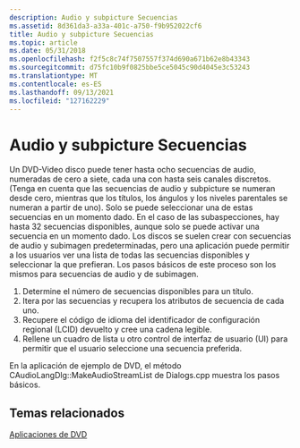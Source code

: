 ```yaml
---
description: Audio y subpicture Secuencias
ms.assetid: 8d361da3-a33a-401c-a750-f9b952022cf6
title: Audio y subpicture Secuencias
ms.topic: article
ms.date: 05/31/2018
ms.openlocfilehash: f2f5c8c74f7507557f374d690a671b62e8b43343
ms.sourcegitcommit: d75fc10b9f0825bbe5ce5045c90d4045e3c53243
ms.translationtype: MT
ms.contentlocale: es-ES
ms.lasthandoff: 09/13/2021
ms.locfileid: "127162229"
---
```

# <a name="audio-and-subpicture-streams"></a>Audio y subpicture Secuencias

Un DVD-Video disco puede tener hasta ocho secuencias de audio, numeradas de cero a siete, cada una con hasta seis canales discretos. (Tenga en cuenta que las secuencias de audio y subpicture se numeran desde cero, mientras que los títulos, los ángulos y los niveles parentales se numeran a partir de uno). Solo se puede seleccionar una de estas secuencias en un momento dado. En el caso de las subaspecciones, hay hasta 32 secuencias disponibles, aunque solo se puede activar una secuencia en un momento dado. Los discos se suelen crear con secuencias de audio y subimagen predeterminadas, pero una aplicación puede permitir a los usuarios ver una lista de todas las secuencias disponibles y seleccionar la que prefieran. Los pasos básicos de este proceso son los mismos para secuencias de audio y de subimagen.

1.  Determine el número de secuencias disponibles para un título.
2.  Itera por las secuencias y recupera los atributos de secuencia de cada uno.
3.  Recupere el código de idioma del identificador de configuración regional (LCID) devuelto y cree una cadena legible.
4.  Rellene un cuadro de lista u otro control de interfaz de usuario (UI) para permitir que el usuario seleccione una secuencia preferida.

En la aplicación de ejemplo de DVD, el método CAudioLangDlg::MakeAudioStreamList de Dialogs.cpp muestra los pasos básicos.

## <a name="related-topics"></a>Temas relacionados

<dl> <dt>

[Aplicaciones de DVD](dvd-applications.md)
</dt> </dl>

 

 



